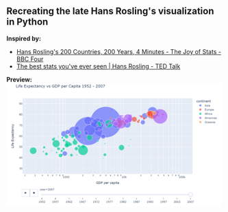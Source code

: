 ## Recreating the late Hans Rosling's visualization in Python

**Inspired by:** 

* [Hans Rosling's 200 Countries, 200 Years, 4 Minutes - The Joy of Stats - BBC Four](https://www.youtube.com/watch?v=jbkSRLYSojo)
* [The best stats you've ever seen | Hans Rosling - TED Talk](https://www.youtube.com/watch?v=hVimVzgtD6w)

**Preview:**
![Life expectancy vs GDP per capita](https://github.com/evil-in/Hans-Rosling-viz/blob/master/life_exp_vs_GDP_per_capita.png)

